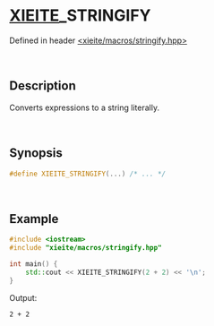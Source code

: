 # [XIEITE](../../macros.md)\_STRINGIFY
Defined in header [<xieite/macros/stringify.hpp>](../../../include/xieite/macros/stringify.hpp)

&nbsp;

## Description
Converts expressions to a string literally.

&nbsp;

## Synopsis
```cpp
#define XIEITE_STRINGIFY(...) /* ... */
```

&nbsp;

## Example
```cpp
#include <iostream>
#include "xieite/macros/stringify.hpp"

int main() {
    std::cout << XIEITE_STRINGIFY(2 + 2) << '\n';
}
```
Output:
```
2 + 2
```
